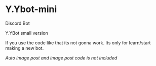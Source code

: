 # Y.Ybot-mini
Discord Bot

Y.YBot small version

If you use the code like that its not gonna work. Its only for learn/start making a new bot.

*Auto image post and image post code is not included*
